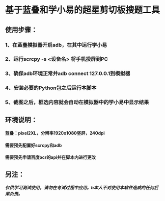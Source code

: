 # 基于蓝叠和学小易的超星剪切板搜题工具

## 使用步骤：
### 1、在蓝叠模拟器开启adb，在其中运行学小易
### 2、运行scrcpy -s <设备名> 将手机投屏到PC
### 3、确保adb环境正常并adb connect 127.0.0.1到模拟器
### 4、安装必要的Python包之后运行本脚本
### 5、截图之后，框选内容就会自动在模拟器中的学小易中显示结果

## 环境说明：
####  蓝叠：pixel2XL，分辨率1920x1080竖屏，240dpi
####  需要预先配置好scrcpy和adb
####  需要预先申请百度ocr的api并在脚本内进行更改

## 另注：
##### 仅供学习测试使用，请勿在考试过程中应用。b本人不对使用本软件造成的任何后果负责。
